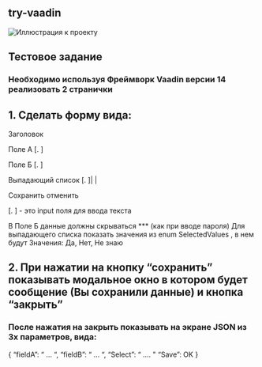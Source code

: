 ## try-vaadin
![Иллюстрация к проекту](https://www.tmssoftware.com/site/img/webcore/vaadin.png)

## Тестовое задание

### Необходимо используя Фреймворк Vaadin версии 14 реализовать 2 странички

## 1. Сделать форму вида:

Заголовок

Поле А [.     ]

Поле Б [.     ]

Выпадающий список [.     ]| |

Сохранить отменить

[.   ] - это input поля для ввода текста


В Поле  Б данные должны скрываться *** (как при вводе пароля)
Для выпадающего списка показать значения из enum SelectedValues , в нем будут Значения: Да, Нет, Не знаю

## 2. При нажатии на кнопку “сохранить” показывать модальное окно в котором будет сообщение (Вы сохранили данные) и кнопка “закрыть”

### После нажатия на закрыть показывать на экране JSON из 3х параметров, вида:

{
“fieldA”: “ … “,
“fieldB”: “ … “,
“Select”: “ …. "
“Save”: OK
}

